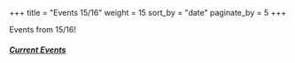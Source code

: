 +++
title = "Events 15/16"
weight = 15
sort_by = "date"
paginate_by = 5
+++

Events from 15/16!

##### [<i class="bi bi-bell-fill"></i> Current Events](@/events/_index.md)
